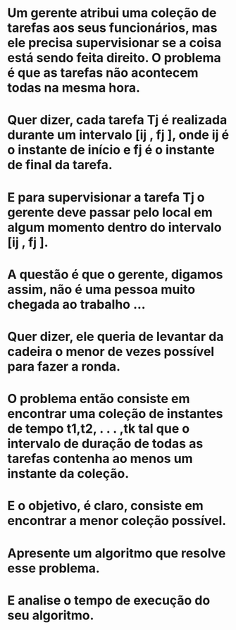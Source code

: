 # Um gerente atribui uma coleção de tarefas aos seus funcionários, mas ele precisa supervisionar se a coisa está sendo feita direito. O problema é que as tarefas não acontecem todas na mesma hora.
# Quer dizer, cada tarefa Tj é realizada durante um intervalo [ij , fj ], onde ij é o instante de início e fj é o instante de final da tarefa.
# E para supervisionar a tarefa Tj o gerente deve passar pelo local em algum momento dentro do intervalo [ij , fj ].
# A questão é que o gerente, digamos assim, não é uma pessoa muito chegada ao trabalho ...
# Quer dizer, ele queria de levantar da cadeira o menor de vezes possível para fazer a ronda.
# O problema então consiste em encontrar uma coleção de instantes de tempo t1,t2, . . . ,tk tal que o intervalo de duração de todas as tarefas contenha ao menos um instante da coleção.
# E o objetivo, é claro, consiste em encontrar a menor coleção possível.
# Apresente um algoritmo que resolve esse problema.
# E analise o tempo de execução do seu algoritmo.
